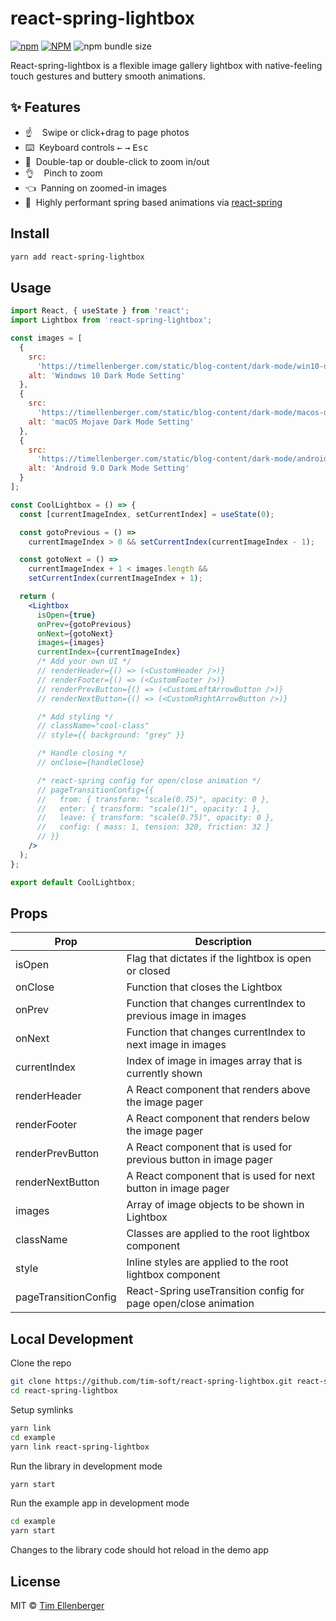 # react-spring-lightbox

[![npm](https://img.shields.io/npm/v/react-spring-lightbox.svg?color=brightgreen&style=popout-square)](https://www.npmjs.com/package/react-spring-lightbox)
[![NPM](https://img.shields.io/npm/l/react-spring-lightbox.svg?color=brightgreen&style=popout-square)](https://github.com/tim-soft/react-spring-lightbox/blob/master/LICENSE)
![npm bundle size](https://img.shields.io/bundlephobia/minzip/react-spring-lightbox.svg)

React-spring-lightbox is a flexible image gallery lightbox with native-feeling touch gestures and buttery smooth animations.

## ✨ Features

- :point_up: &nbsp;&nbsp;&nbsp;Swipe or click+drag to page photos
- :keyboard: &nbsp;Keyboard controls <kbd>&leftarrow;</kbd> <kbd>&rightarrow;</kbd> <kbd>Esc</kbd>
- :mag_right: &nbsp;Double-tap or double-click to zoom in/out
- :ok_hand: &nbsp;&nbsp;&nbsp;Pinch to zoom
- :point_left: &nbsp;Panning on zoomed-in images
- :checkered_flag: &nbsp;Highly performant spring based animations via [react-spring](https://github.com/react-spring/react-spring)

## Install

```bash
yarn add react-spring-lightbox
```

## Usage

```jsx
import React, { useState } from 'react';
import Lightbox from 'react-spring-lightbox';

const images = [
  {
    src:
      'https://timellenberger.com/static/blog-content/dark-mode/win10-dark-mode.jpg',
    alt: 'Windows 10 Dark Mode Setting'
  },
  {
    src:
      'https://timellenberger.com/static/blog-content/dark-mode/macos-dark-mode.png',
    alt: 'macOS Mojave Dark Mode Setting'
  },
  {
    src:
      'https://timellenberger.com/static/blog-content/dark-mode/android-9-dark-mode.jpg',
    alt: 'Android 9.0 Dark Mode Setting'
  }
];

const CoolLightbox = () => {
  const [currentImageIndex, setCurrentIndex] = useState(0);

  const gotoPrevious = () =>
    currentImageIndex > 0 && setCurrentIndex(currentImageIndex - 1);

  const gotoNext = () =>
    currentImageIndex + 1 < images.length &&
    setCurrentIndex(currentImageIndex + 1);

  return (
    <Lightbox
      isOpen={true}
      onPrev={gotoPrevious}
      onNext={gotoNext}
      images={images}
      currentIndex={currentImageIndex}
      /* Add your own UI */
      // renderHeader={() => (<CustomHeader />)}
      // renderFooter={() => (<CustomFooter />)}
      // renderPrevButton={() => (<CustomLeftArrowButton />)}
      // renderNextButton={() => (<CustomRightArrowButton />)}

      /* Add styling */
      // className="cool-class"
      // style={{ background: "grey" }}

      /* Handle closing */
      // onClose={handleClose}

      /* react-spring config for open/close animation */
      // pageTransitionConfig={{
      //   from: { transform: "scale(0.75)", opacity: 0 },
      //   enter: { transform: "scale(1)", opacity: 1 },
      //   leave: { transform: "scale(0.75)", opacity: 0 },
      //   config: { mass: 1, tension: 320, friction: 32 }
      // }}
    />
  );
};

export default CoolLightbox;
```

## Props

| Prop                 | Description                                                       |
| -------------------- | ----------------------------------------------------------------- |
| isOpen               | Flag that dictates if the lightbox is open or closed              |
| onClose              | Function that closes the Lightbox                                 |
| onPrev               | Function that changes currentIndex to previous image in images    |
| onNext               | Function that changes currentIndex to next image in images        |
| currentIndex         | Index of image in images array that is currently shown            |
| renderHeader         | A React component that renders above the image pager              |
| renderFooter         | A React component that renders below the image pager              |
| renderPrevButton     | A React component that is used for previous button in image pager |
| renderNextButton     | A React component that is used for next button in image pager     |
| images               | Array of image objects to be shown in Lightbox                    |
| className            | Classes are applied to the root lightbox component                |
| style                | Inline styles are applied to the root lightbox component          |
| pageTransitionConfig | React-Spring useTransition config for page open/close animation   |

## Local Development

Clone the repo

```bash
git clone https://github.com/tim-soft/react-spring-lightbox.git react-spring-lightbox
cd react-spring-lightbox
```

Setup symlinks

```bash
yarn link
cd example
yarn link react-spring-lightbox
```

Run the library in development mode

```bash
yarn start
```

Run the example app in development mode

```bash
cd example
yarn start
```

Changes to the library code should hot reload in the demo app

## License

MIT © [Tim Ellenberger](https://github.com/tim-soft)
